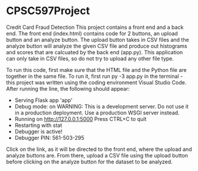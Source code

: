 # CPSC597Project
Credit Card Fraud Detection
This project contains a front end and a back end. The front end (index.html) contains code for 2 buttons, an upload button and an analyze button. The upload button takes in CSV files and the analyze button will analyze the given CSV file and produce out histograms and scores that are calcuated by the back end (app.py). This application can only take in CSV files, so do not try to upload any other file type. 

To run this code, first make sure that the HTML file and the Python file are together in the same file. To run it, first run py -3 app.py in the terminal - this project was written using the coding environment Visual Studio Code. After running the line, the following should appear: 

* Serving Flask app 'app'
 * Debug mode: on
WARNING: This is a development server. Do not use it in a production deployment. Use a production WSGI server instead.
 * Running on http://127.0.0.1:5000
Press CTRL+C to quit
 * Restarting with stat
 * Debugger is active!
 * Debugger PIN: 561-503-295

Click on the link, as it will be directed to the front end, where the upload and analyze buttons are. From there, upload a CSV file using the upload button before clicking on the analyze button for the dataset to be analyzed. 
